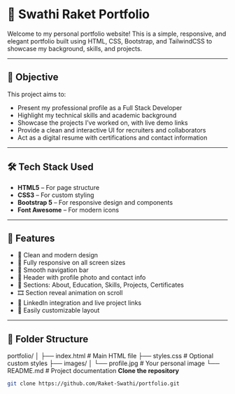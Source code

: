# 💼 Swathi Raket Portfolio

Welcome to my personal portfolio website! This is a simple, responsive, and elegant portfolio built using HTML, CSS, Bootstrap, and TailwindCSS to showcase my background, skills, and projects.

---

## 📌 Objective

This project aims to:

- Present my professional profile as a Full Stack Developer
- Highlight my technical skills and academic background
- Showcase the projects I’ve worked on, with live demo links
- Provide a clean and interactive UI for recruiters and collaborators
- Act as a digital resume with certifications and contact information

---

## 🛠️ Tech Stack Used

- **HTML5** – For page structure
- **CSS3** – For custom styling
- **Bootstrap 5** – For responsive design and components
- **Font Awesome** – For modern icons

---

## 🧩 Features

- 🎯 Clean and modern design
- 📱 Fully responsive on all screen sizes
- 🧭 Smooth navigation bar
- 🧍 Header with profile photo and contact info
- 📘 Sections: About, Education, Skills, Projects, Certificates
- 🎞️ Section reveal animation on scroll
- 🔗 LinkedIn integration and live project links
- 📝 Easily customizable layout

---

## 📁 Folder Structure

portfolio/
│
├── index.html # Main HTML file
├── styles.css # Optional custom styles
├── images/
│ └── profile.jpg # Your personal image
└── README.md # Project documentation
**Clone the repository**

```bash
git clone https://github.com/Raket-Swathi/portfolio.git
